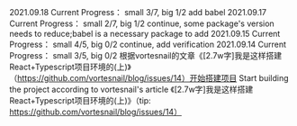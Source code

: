2021.09.18
  Current Progress： small 3/7, big 1/2
  add babel
2021.09.17
  Current Progress： small 2/7, big 1/2
  continue, some package's version needs to reduce;babel is a necessary package to add
2021.09.15
  Current Progress： small 4/5, big 0/2
  continue, add verification
2021.09.14
  Current Progress： small 3/5, big 0/2
  根据vortesnail的文章《[2.7w字]我是这样搭建 React+Typescript项目环境的(上)》（https://github.com/vortesnail/blog/issues/14）开始搭建项目
  Start building the project according to vortesnail's article 《[2.7w字]我是这样搭建 React+Typescript项目环境的(上)》（tip: https://github.com/vortesnail/blog/issues/14）
